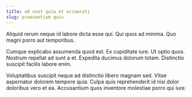 ```yaml
---
title: ad sunt quia et occaecati
slug: praesentium quis
---
```


Aliquid rerum neque id labore dicta esse qui. Qui quos ad minima. Quo magni porro aut temporibus.

Cumque explicabo assumenda quod est. Ex cupiditate iure. Ut optio quos. Nostrum repellat ad sunt a et. Expedita ducimus dolorum totam. Distinctio suscipit facilis labore enim.

Voluptatibus suscipit neque ad distinctio libero magnam sed. Vitae aspernatur dolorem tempore quia. Culpa quis reprehenderit id nisi dolor doloribus vero et ea. Accusantium quos inventore molestiae porro qui iure.
